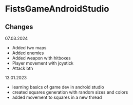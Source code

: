 # FistsGameAndroidStudio
## Changes
07.03.2024
  - Added two maps
  - Added enemies
  - Added weapon with hitboxes
  - Player movement with joystick
  - Attack btn

13.01.2023

  - learning basics of game dev in android studio
  - created squares generation with random sizes and colors
  - added movement to squares in a new thread
